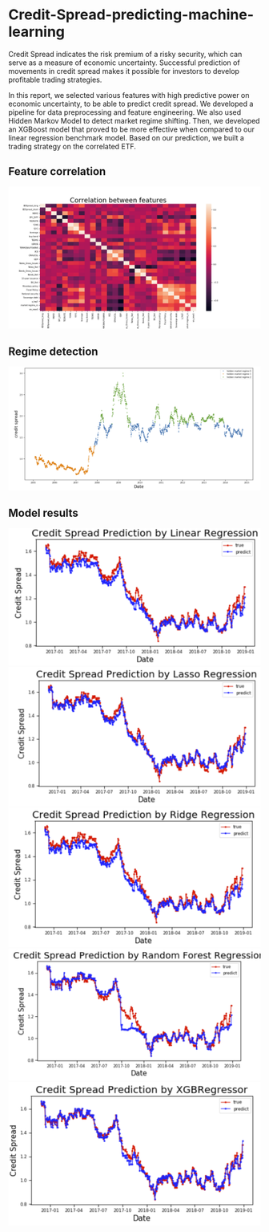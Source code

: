 # Credit-Spread-predicting-machine-learning

Credit Spread indicates the risk premium of a risky security, which can serve as a measure of economic uncertainty. Successful prediction of movements in credit spread makes it possible for investors to develop profitable trading strategies. 

In this report, we selected various features with high predictive power on economic uncertainty, to be able to predict credit spread. We developed a pipeline for data preprocessing and feature engineering. We also used Hidden Markov Model to detect market regime shifting. Then, we developed an XGBoost model that proved to be more effective when compared to our linear regression benchmark model. Based on our prediction, we built a trading strategy on the correlated ETF.

## Feature correlation
![](results/corr.png)

## Regime detection
![](results/regime1.png)

## Model results
![](results/r1.png)
![](results/r2.png)
![](results/r3.png)
![](results/r4.png)
![](results/r5.png)

